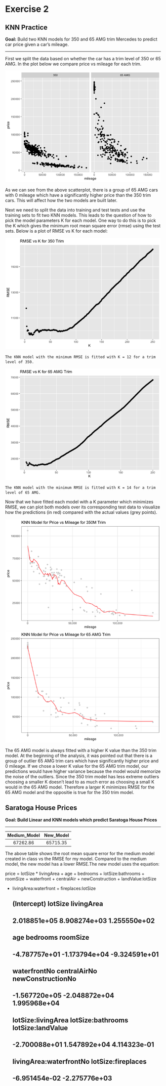 # Exercise 2

## KNN Practice

**Goal:** Build two KNN models for 350 and 65 AMG trim Mercedes to
predict car price given a car’s mileage.

-----

First we split the data based on whether the car has a trim level of 350
or 65 AMG. In the plot below we compare price vs mileage for each trim.

![](exercise2_files/figure-gfm/unnamed-chunk-2-1.png)<!-- -->

As we can see from the above scatterplot, there is a group of 65 AMG
cars with 0 mileage which have a significantly higher price than the 350
trim cars. This will affect how the two models are built later.

Next we need to split the data into training and test tests and use the
training sets to fit two KNN models. This leads to the question of how
to pick the model parameters K for each model. One way to do this is to
pick the K which gives the minimum root mean square error (rmse) using
the test sets. Below is a plot of RMSE vs K for each
    model:

![](exercise2_files/figure-gfm/unnamed-chunk-5-1.png)<!-- -->

    The KNN model with the minimum RMSE is fitted with K = 12 for a trim level of 350.

![](exercise2_files/figure-gfm/unnamed-chunk-5-2.png)<!-- -->

    The KNN model with the minimum RMSE is fitted with K = 14 for a trim level of 65 AMG.

Now that we have fitted each model with a K parameter which minimizes
RMSE, we can plot both models over its corresponding test data to
visualize how the predictions (in red) compared with the actual values
(grey
points).

![](exercise2_files/figure-gfm/unnamed-chunk-6-1.png)<!-- -->![](exercise2_files/figure-gfm/unnamed-chunk-6-2.png)<!-- -->

The 65 AMG model is always fitted with a higher K value than the 350
trim model. At the beginning of the analysis, it was pointed out that
there is a group of outlier 65 AMG trim cars which have significantly
higher price and 0 mileage. If we chose a lower K value for the 65 AMG
trim model, our predictions would have higher variance because the model
would memorize the noise of the outliers. Since the 350 trim model has
less extreme outliers choosing a smaller K doesn’t lead to as much error
as choosing a small K would in the 65 AMG model. Therefore a larger K
minimizes RMSE for the 65 AMG model and the oppositie is true for the
350 trim model.

## Saratoga House Prices

**Goal: Build Linear and KNN models which predict Saratoga House
Prices**

-----

| Medium\_Model | New\_Model |
| :-----------: | :--------: |
|   67262.86    |  65715.35  |

The above table shows the root mean square error for the medium model
created in class vs the RMSE for my model. Compared to the medium model,
the new model has a lower RMSE.The new model uses the equation:

price = lotSize \* livingArea + age + bedrooms + lotSize:bathrooms +
roomSize + waterfront + centralAir + newConstruction + landValue:lotSize
+ livingArea:waterfront +
    fireplaces:lotSize

    ##             (Intercept)                 lotSize              livingArea 
    ##            2.018851e+05            8.908274e+03            1.255550e+02 
    ##                     age                bedrooms                roomSize 
    ##           -4.787757e+01           -1.173794e+04           -9.324591e+01 
    ##            waterfrontNo            centralAirNo       newConstructionNo 
    ##           -1.567720e+05           -2.048872e+04            1.995968e+04 
    ##      lotSize:livingArea       lotSize:bathrooms       lotSize:landValue 
    ##           -2.700088e+01            1.547892e+04            4.114323e-01 
    ## livingArea:waterfrontNo      lotSize:fireplaces 
    ##           -6.951454e-02           -2.275776e+03
